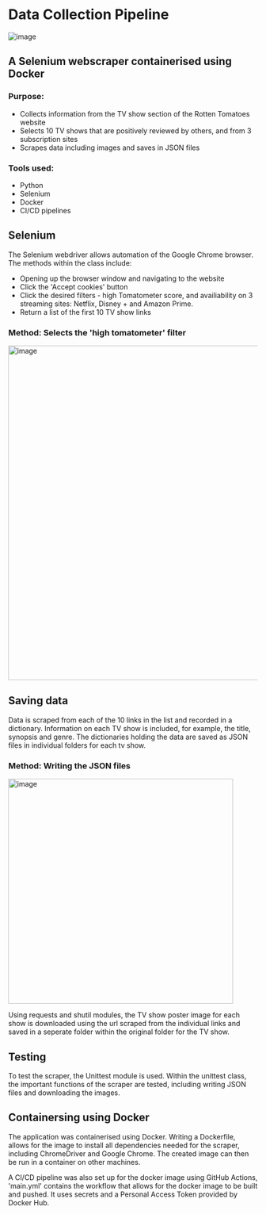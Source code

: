 # Data Collection Pipeline

![image](https://www.rottentomatoes.com/assets/pizza-pie/images/rottentomatoes_logo_40.336d6fe66ff.png)

## A Selenium webscraper containerised using Docker
### Purpose:
- Collects information from the TV show section of the Rotten Tomatoes website
- Selects 10 TV shows that are positively reviewed by others, and from 3 subscription sites
- Scrapes data including images and saves in JSON files

### Tools used:
- Python
- Selenium
- Docker
- CI/CD pipelines

## Selenium
The Selenium webdriver allows automation of the Google Chrome browser. The methods within the class include:
  - Opening up the browser window and navigating to the website
  - Click the 'Accept cookies' button
  - Click the desired filters - high Tomatometer score, and availiability on 3 streaming sites: Netflix, Disney + and Amazon Prime.
  - Return a list of the first 10 TV show links
  
  ### Method: Selects the 'high tomatometer' filter
  
  <img width="675" alt="image" src="https://user-images.githubusercontent.com/111760140/205447553-04dece95-389b-40ec-a78b-dbc3324e5b0f.png">

  
## Saving data
Data is scraped from each of the 10 links in the list and recorded in a dictionary. Information on each TV show is included, for example, the title, synopsis and genre. The dictionaries holding the data are saved as JSON files in individual folders for each tv show.

  ### Method: Writing the JSON files
  
  <img width="454" alt="image" src="https://user-images.githubusercontent.com/111760140/205447604-97a10258-b1d5-44d2-b923-1df6c579d37a.png">


Using requests and shutil modules, the TV show poster image for each show is downloaded using the url scraped from the individual links and saved in a seperate folder within the original folder for the TV show.

## Testing
To test the scraper, the Unittest module is used. Within the unittest class, the important functions of the scraper are tested, including writing JSON files and downloading the images.

## Containersing using Docker
The application was containerised using Docker. Writing a Dockerfile, allows for the image to install all dependencies needed for the scraper, including ChromeDriver and Google Chrome. The created image can then be run in a container on other machines.

A CI/CD pipeline was also set up for the docker image using GitHub Actions, 'main.yml' contains the workflow that allows for the docker image to be built and pushed. It uses secrets and a Personal Access Token provided by Docker Hub.
